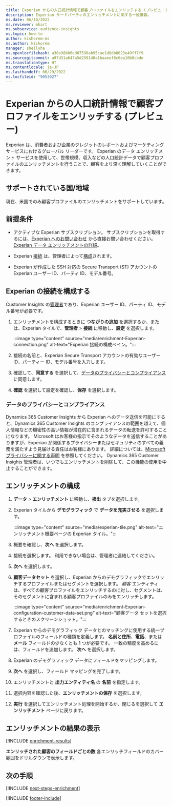```yaml
---
title: Experian からの人口統計情報で顧客プロファイルをエンリッチする (プレビュー)
description: Experian サードパーティのエンリッチメントに関する一般情報。
ms.date: 06/10/2022
ms.reviewer: mhart
ms.subservice: audience-insights
ms.topic: how-to
author: kishorem-ms
ms.author: kishorem
manager: shellyha
ms.openlocfilehash: a30e98b06ed07590ab95cae1d8db8023e49ff7f9
ms.sourcegitcommit: a97d31a647a5d259140a1baaeef8c6ea10b8cbde
ms.translationtype: HT
ms.contentlocale: ja-JP
ms.lasthandoff: 06/29/2022
ms.locfileid: "9053027"
---
```

# <a name="enrich-customer-profiles-with-demographics-from-experian-preview"></a>Experian からの人口統計情報で顧客プロファイルをエンリッチする (プレビュー)

Experian は、消費者および企業のクレジットのレポートおよびマーケティング サービスにおけるグローバル リーダーです。 Experian のデータ エンリッチメント サービスを使用して、世帯規模、収入などの人口統計データで顧客プロファイルのエンリッチメントを行うことで、顧客をより深く理解していくことができます。

## <a name="supported-countriesregions"></a>サポートされている国/地域

現在、米国でのみ顧客プロファイルのエンリッチメントをサポートしています。

## <a name="prerequisites"></a>前提条件

- アクティブな Experian サブスクリプション。 サブスクリプションを取得するには、[Experian へのお問い合わせ](https://www.experian.com/marketing-services/contact) から直接お問い合わせください。 [Experian データ エンリッチメントの詳細](https://www.experian.com/marketing-services/microsoft?cmpid=ems_web_mci_cdppage)。

- Experian [ 接続](connections.md) は、管理者によって[構成](#configure-the-connection-for-experian)されます。

- Experian が作成した SSH 対応の Secure Transport (ST) アカウントの Experian ユーザー ID、パーティ ID、モデル番号。

## <a name="configure-the-connection-for-experian"></a>Experian の接続を構成する

Customer Insights の[管理者](permissions.md#admin)であり、Experian ユーザー ID、パーティ ID、モデル番号が必要です。

1. エンリッチメントを構成するときに **つながりの追加** を選択するか、または、Experian タイルで、**管理者** > **接続** に移動し、**設定** を選択します。

   :::image type="content" source="media/enrichment-Experian-connection.png" alt-text="Experian 接続の構成ペイン。":::

1. 接続の名前と、Experian  Secure Transport アカウントの有効なユーザー ID、パーティー ID、モデル番号を入力します。

1. 確認して、**同意する** を選択して、[データのプライバシーとコンプライアンス](#data-privacy-and-compliance)に同意します。

1. **確認** を選択して設定を確認し、**保存** を選択します。

### <a name="data-privacy-and-compliance"></a>データのプライバシーとコンプライアンス

Dynamics 365 Customer Insights から Experian へのデータ送信を可能にすると、Dynamics 365 Customer Insights のコンプライアンスの範囲を越えて、個人情報などの機密性の高い情報が潜在的に含まれるデータの転送を許可することになります。 Microsoft はお客様の指示でそのようなデータを送信することがありますが、Experian が関係するプライバシーまたはセキュリティのすべての義務を満たすよう見届ける責任はお客様にあります。 詳細については、[Microsoft プライバシーに関する声明](https://go.microsoft.com/fwlink/?linkid=396732) を参照してください。 Dynamics 365 Customer Insights 管理者は、いつでもエンリッチメントを削除して、この機能の使用を中止することができます。

## <a name="configure-the-enrichment"></a>エンリッチメントの構成

1. **データ** > **エンリッチメント** に移動し、**検出** タブを選択します。

1. Experian  タイルから **デモグラフィック** で **データを充実させる** を選択します。

   :::image type="content" source="media/experian-tile.png" alt-text="エンリッチメント概要ページの Experian タイル。":::

1. 概要を確認し、**次へ** を選択します。

1. 接続を選択します。 利用できない場合は、管理者に連絡してください。

1. **次へ** を選択します。

1. **顧客データセット** を選択し、Experian からのデモグラフィックでエンリッチするプロファイルまたはセグメントを選択します。 *顧客* エンティティは、すべての顧客プロファイルをエンリッチするのに対し、セグメントは、そのセグメントに含まれる顧客プロファイルのみをエンリッチします。

    :::image type="content" source="media/enrichment-Experian-configuration-customer-data-set.png" alt-text="顧客データ セットを選択するときのスクリーンショット。":::

1. Experian からのデモグラフィック データとのマッチングに使用する統一プロファイルのフィールドの種類を定義します。 **名前と住所**、**電話**、または **メール** フィールドの少なくとも 1 つが必要です。 一致の精度を高めるには、フィールドを追加します。 **次へ** を選択します。

1. Experian のデモグラフィック データにフィールドをマッピングします。

1. **次へ** を選択し、フィールド マッピングを完了します。

1. エンリッチメントと **出力エンティティ名** の **名前** を指定します。

1. 選択内容を確認した後、**エンリッチメントの保存** を選択します。

1. **実行** を選択してエンリッチメント処理を開始するか、閉じるを選択して **エンリッチメント** ページに戻ります。

## <a name="view-enrichment-results"></a>エンリッチメントの結果の表示

[!INCLUDE [enrichment-results](includes/enrichment-results.md)]

**エンリッチされた顧客のフィールドごとの数** 各エンリッチフィールドのカバー範囲をドリルダウンで表示します。

## <a name="next-steps"></a>次の手順

[!INCLUDE [next-steps-enrichment](includes/next-steps-enrichment.md)]

[!INCLUDE [footer-include](includes/footer-banner.md)]
